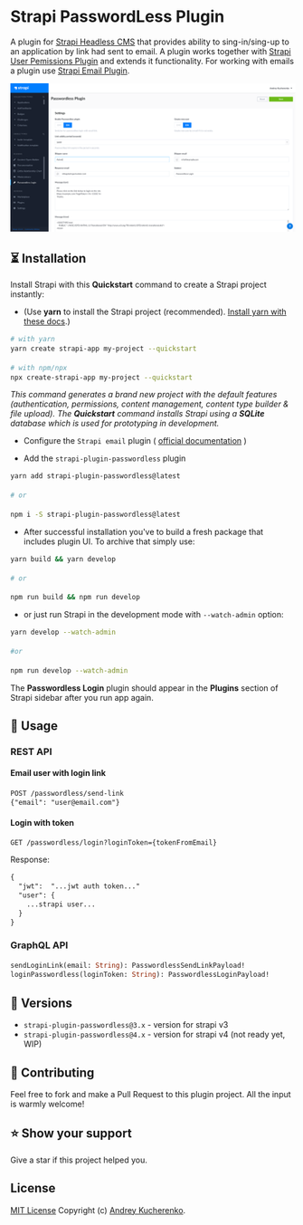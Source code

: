 # Strapi PasswordLess Plugin

A plugin for [Strapi Headless CMS](https://github.com/strapi/strapi) that provides ability to sing-in/sing-up to an application by link had sent to email. 
A plugin works together with [Strapi User Pemissions Plugin](https://github.com/strapi/strapi/tree/master/packages/plugins/users-permissions) and extends it functionality. 
For working with emails a plugin use [Strapi Email Plugin](https://docs.strapi.io/developer-docs/latest/plugins/email.html).

![Screenshot](screenshot.png)

## ⏳ Installation

Install Strapi with this **Quickstart** command to create a Strapi project instantly:

- (Use **yarn** to install the Strapi project (recommended). [Install yarn with these docs](https://yarnpkg.com/lang/en/docs/install/).)

```bash
# with yarn
yarn create strapi-app my-project --quickstart

# with npm/npx
npx create-strapi-app my-project --quickstart
```

_This command generates a brand new project with the default features (authentication, permissions, content management, content type builder & file upload). The **Quickstart** command installs Strapi using a **SQLite** database which is used for prototyping in development._

- Configure the `Strapi email` plugin ( [official documentation](https://docs.strapi.io/developer-docs/latest/plugins/email.html) )

- Add the `strapi-plugin-passwordless` plugin

```bash
yarn add strapi-plugin-passwordless@latest

# or

npm i -S strapi-plugin-passwordless@latest
```

- After successful installation you've to build a fresh package that includes plugin UI. To archive that simply use:

```bash
yarn build && yarn develop

# or

npm run build && npm run develop
```

- or just run Strapi in the development mode with `--watch-admin` option:

```bash
yarn develop --watch-admin

#or

npm run develop --watch-admin
```

The **Passwordless Login** plugin should appear in the **Plugins** section of Strapi sidebar after you run app again.

## 🔌 Usage

### REST API

#### Email user with login link
```
POST /passwordless/send-link
{"email": "user@email.com"}
```
#### Login with token
```
GET /passwordless/login?loginToken={tokenFromEmail} 
```
Response:
```
{
  "jwt":  "...jwt auth token..."
  "user": {
    ...strapi user...
  }
}
```

### GraphQL API

```graphql
sendLoginLink(email: String): PasswordlessSendLinkPayload!
loginPasswordless(loginToken: String): PasswordlessLoginPayload!
```

## 🙌 Versions 

 - `strapi-plugin-passwordless@3.x` - version for strapi v3
 - `strapi-plugin-passwordless@4.x` - version for strapi v4 (not ready yet, WIP)

## 🤝 Contributing

Feel free to fork and make a Pull Request to this plugin project. All the input is warmly welcome!

## ⭐️ Show your support

Give a star if this project helped you.

## License

[MIT License](LICENSE.md) Copyright (c) [Andrey Kucherenko](https://github.com/kucherenko).